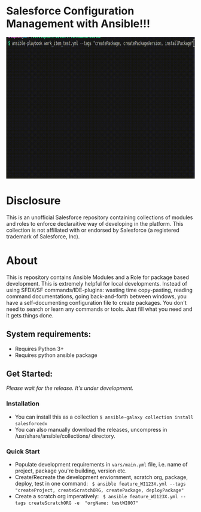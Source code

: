 # Salesforce Configuration Management with Ansible!!!
![Demo Gif Video](https://github.com/prabhushakti/SalesforceAnsibleModules/blob/dev/assets/demo.gif)

# Disclosure
This is an unofficial Salesforce repository containing collections of modules and roles to enforce declaraitive way of developing in the platform.
This collection is not affiliated with or endorsed by Salesforce (a registered trademark of Salesforce, Inc).

# About
This is repository contains Ansible Modules and a Role for package based development. This is extremely helpful for local developments. Instead of using SFDX/SF commands/IDE-plugins: wasting time copy-pasting, reading command documentations, going back-and-forth between windows, you have a self-documenting configuration file to create packages. You don't need to search or learn any commands or tools. Just fill what you need and it gets things done.

## System requirements:
-   Requires Python 3+ 
-   Requires python ansible package

## Get Started:
_Please wait for the release. It's under development._
### Installation
- You can install this as a collection ```$ ansible-galaxy collection install salesforcedx```
- You can also manually download the releases, uncompress in /usr/share/ansible/collections/ directory.
### Quick Start
- Populate development requirements in ```vars/main.yml``` file, i.e. name of project, package you're building, version etc.
- Create/Recreate the development enviornment, scratch org, package, deploy, test in one command: 
``` $ ansible feature_WI123X.yml --tags "createProject, createScratchORG, createPackage, deployPackage"``` 
- Create a scratch org imperatively: 
``` $ ansible feature_WI123X.yml --tags createScratchORG -e  "orgName: testWI007"```



